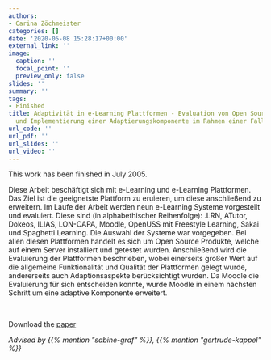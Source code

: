 ```yaml
---
authors:
- Carina Zöchmeister
categories: []
date: '2020-05-08 15:28:17+00:00'
external_link: ''
image:
  caption: ''
  focal_point: ''
  preview_only: false
slides: ''
summary: ''
tags:
- Finished
title: Adaptivität in e-Learning Plattformen - Evaluation von Open Source Produkten
  und Implementierung einer Adaptierungskomponente im Rahmen einer Fallstudien
url_code: ''
url_pdf: ''
url_slides: ''
url_video: ''
---
```


This work has been finished in July 2005.

Diese Arbeit beschäftigt sich mit e-Learning und e-Learning Plattformen. Das Ziel ist die geeignetste Plattform zu eruieren, um diese anschließend zu erweitern. Im Laufe der Arbeit werden neun e-Learning Systeme vorgestellt und evaluiert. Diese sind (in alphabethischer Reihenfolge): .LRN, ATutor, Dokeos, ILIAS, LON-CAPA, Moodle, OpenUSS mit Freestyle Learning, Sakai und Spaghetti Learning. Die Auswahl der Systeme war vorgegeben. Bei allen diesen Plattformen handelt es sich um Open Source Produkte, welche auf einem Server installiert und getestet wurden. Anschließend wird die Evaluierung der Plattformen beschrieben, wobei einerseits großer Wert auf die allgemeine Funktionalität und Qualität der Plattformen gelegt wurde, andererseits auch Adaptionsaspekte berücksichtigt wurden. Da Moodle die Evaluierung für sich entscheiden konnte, wurde Moodle in einem nächsten Schritt um eine adaptive Komponente erweitert.

&nbsp;

 Download the [paper](https://www.big.tuwien.ac.at/app/uploads/2016/10/Zöchmeister_paper.pdf)

*Advised by {{% mention "sabine-graf" %}}, {{% mention "gertrude-kappel" %}}*
